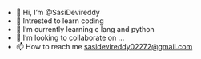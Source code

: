 - 👋 Hi, I’m @SasiDevireddy
- 👀 Intrested to learn coding 
- 🌱 I’m currently learning c lang and python
- 💞️ I’m looking to collaborate on ...
- 📫 How to reach me sasidevireddy02272@gmail.com

<!---
SasiDevireddy/SasiDevireddy is a ✨ special ✨ repository because its `README.md` (this file) appears on your GitHub profile.
You can click the Preview link to take a look at your changes.
--->
